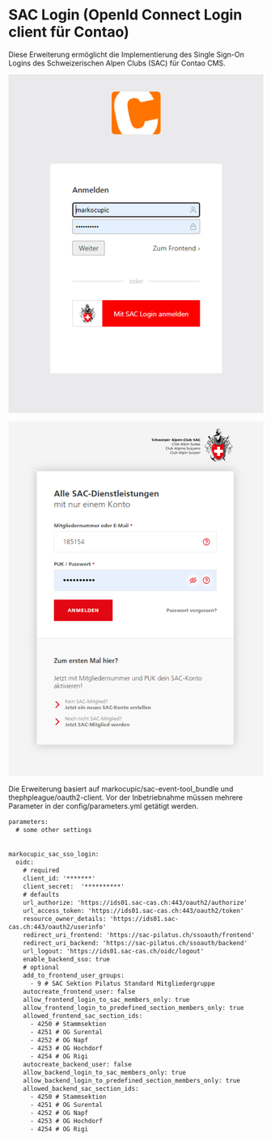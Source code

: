 # SAC Login (OpenId Connect Login client für Contao)

Diese Erweiterung ermöglicht die Implementierung des Single Sign-On Logins des Schweizerischen Alpen Clubs (SAC) für Contao CMS.

![SAC Login](src/Resources/public/img/screenshot_backend_readme.png)

![SAC Login](src/Resources/public/img/screenshot_remote_login_form_readme.png)


Die Erweiterung basiert auf markocupic/sac-event-tool_bundle und thephpleague/oauth2-client. 
Vor der Inbetriebnahme müssen mehrere Parameter in der config/parameters.yml getätigt werden.

```
parameters:
  # some other settings


markocupic_sac_sso_login:
  oidc:
    # required
    client_id: '*******'
    client_secret:  '**********'
    # defaults
    url_authorize: 'https://ids01.sac-cas.ch:443/oauth2/authorize'
    url_access_token: 'https://ids01.sac-cas.ch:443/oauth2/token'
    resource_owner_details: 'https://ids01.sac-cas.ch:443/oauth2/userinfo'
    redirect_uri_frontend: 'https://sac-pilatus.ch/ssoauth/frontend'
    redirect_uri_backend: 'https://sac-pilatus.ch/ssoauth/backend'
    url_logout: 'https://ids01.sac-cas.ch/oidc/logout'
    enable_backend_sso: true
    # optional
    add_to_frontend_user_groups:
      - 9 # SAC Sektion Pilatus Standard Mitgliedergruppe
    autocreate_frontend_user: false
    allow_frontend_login_to_sac_members_only: true
    allow_frontend_login_to_predefined_section_members_only: true
    allowed_frontend_sac_section_ids:
      - 4250 # Stammsektion
      - 4251 # OG Surental
      - 4252 # OG Napf
      - 4253 # OG Hochdorf
      - 4254 # OG Rigi
    autocreate_backend_user: false
    allow_backend_login_to_sac_members_only: true
    allow_backend_login_to_predefined_section_members_only: true
    allowed_backend_sac_section_ids:
      - 4250 # Stammsektion
      - 4251 # OG Surental
      - 4252 # OG Napf
      - 4253 # OG Hochdorf
      - 4254 # OG Rigi

```
